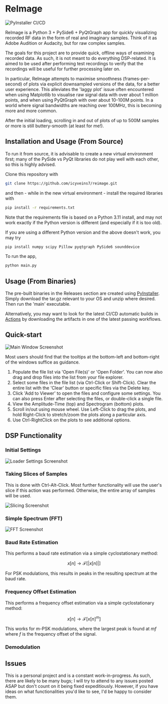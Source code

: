 # ReImage 

![PyInstaller CI/CD](https://github.com/icyveins7/reimage/actions/workflows/main.yaml/badge.svg)

ReImage is a Python 3 + PySide6 + PyQtGraph app for quickly visualizing recorded RF data in the form of real and imaginary samples. Think of it as Adobe Audition or Audacity, but for raw complex samples.

The goals for this project are to provide quick, offline ways of examining recorded data. As such, it is not meant to do everything DSP-related. It is aimed to be used after performing test recordings to verify that the recordings will be useful for further processing later on.

In particular, ReImage attempts to maximise smoothness (frames-per-second) of plots via explicit downsampled versions of the data, for a better user experience. This alleviates the 'laggy plot' issue often encountered when using Matplotlib to visualise raw signal data with over about 1 million points, and when using PyQtGraph with over about 10-100M points. In a world where signal bandwidths are reaching over 100MHz, this is becoming more and more common.

After the initial loading, scrolling in and out of plots of up to 500M samples or more is still buttery-smooth (at least for me!).

## Installation and Usage (From Source)

To run it from source, it is advisable to create a new virtual environment first; many of the PySide vs PyQt libraries do not play well with each other, so this is highly advised.

Clone this repository with

```bash
git clone https://github.com/icyveins7/reimage.git
```

and then - while in the new virtual environment - install the required libraries with

```bash
pip install -r requirements.txt
```

Note that the requirements file is based on a Python 3.11 install, and may not work exactly if the Python version is different (and especially if it is too old).

If you are using a different Python version and the above doesn't work, you may try

```bash
pip install numpy scipy Pillow pyqtgraph PySide6 sounddevice
```

To run the app,

```bash
python main.py
```

## Usage (From Binaries)

The pre-built binaries in the Releases section are created using [PyInstaller](https://github.com/pyinstaller/pyinstaller). Simply download the tar.gz relevant to your OS and unzip where desired. Then run the 'main' executable.

Alternatively, you may want to look for the latest CI/CD automatic builds in [Actions](https://github.com/icyveins7/reimage/actions) by downloading the artifacts in one of the latest passing workflows.

## Quick-start

![Main Window Screenshot](screenshots/mainwindow.jpg)

Most users should find that the tooltips at the bottom-left and bottom-right of the windows suffice as guidance.

1. Populate the file list via 'Open File(s)' or 'Open Folder'. You can now also drag and drop files into the list from your file explorer.
2. Select some files in the file list (via Ctrl-Click or Shift-Click). Clear the entire list with the 'Clear' button or specific files via the Delete key.
4. Click 'Add to Viewer' to open the files and configure some settings. You can also press Enter after selecting the files, or double-click a single file.
5. View the Amplitude-Time (top) and Spectrogram (bottom) plots. 
6. Scroll in/out using mouse wheel. Use Left-Click to drag the plots, and hold Right-Click to stretch/zoom the plots along a particular axis.
7. Use Ctrl-RightClick on the plots to see additional options.

## DSP Functionality

### Initial Settings

![Loader Settings Screenshot](screenshots/loader.jpg)

### Taking Slices of Samples

This is done with Ctrl-Alt-Click. Most further functionality will use the user's slice if this action was performed. Otherwise, the entire array of samples will be used.

![Slicing Screenshot](screenshots/slice.jpg)

### Simple Spectrum (FFT)

![FFT Screenshot](screenshots/fft.jpg)

### Baud Rate Estimation

This performs a baud rate estimation via a simple cyclostationary method:

$$
x[n] \rightarrow \mathcal{F} [|x[n]|]
$$

For PSK modulations, this results in peaks in the resulting spectrum at the baud rate.

### Frequency Offset Estimation

This performs a frequency offset estimation via a simple cyclostationary method:

$$
x[n] \rightarrow \mathcal{F}[x[n]^m]
$$

This works for m-PSK modulations, where the largest peak is found at $mf$ where $f$ is the frequency offset of the signal.

### Demodulation

## Issues

This is a personal project and is a constant work-in-progress. As such, there are likely to be many bugs; I will try to attend to any issues posted ASAP but don't count on it being fixed expeditiously. However, if you have ideas on what functionalities you'd like to see, I'd be happy to consider them.

